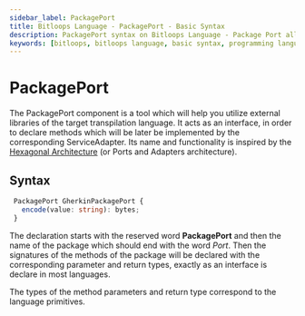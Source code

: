 ```yaml
---
sidebar_label: PackagePort
title: Bitloops Language - PackagePort - Basic Syntax 
description: PackagePort syntax on Bitloops Language - Package Port allows developers to quickly use external libraries by acting as an interface between the Bitloops application and that external library.  
keywords: [bitloops, bitloops language, basic syntax, programming language, variables, types, objects, data types, classes, interfaces, modules, functions, loops, services, PackagePort, packageadapter]
---
```


# PackagePort

The PackagePort component is a tool which will help you utilize external libraries of the target transpilation language. It acts as an interface, in order to declare methods which will be later be implemented by the corresponding ServiceAdapter. Its name and functionality is inspired by the [Hexagonal Architecture](https://en.wikipedia.org/wiki/Hexagonal_architecture_(software)) (or Ports and Adapters architecture).

## Syntax
 ```typescript
  PackagePort GherkinPackagePort {
    encode(value: string): bytes;
  }
 ```
 
The declaration starts with the reserved word **PackagePort** and then the name of the package which should end with the word *Port*.
Then the signatures of the methods of the package will be declared with the corresponding parameter and return types, exactly as an interface is declare   in most languages.
 
The types of the method parameters and return type correspond to the language primitives.
